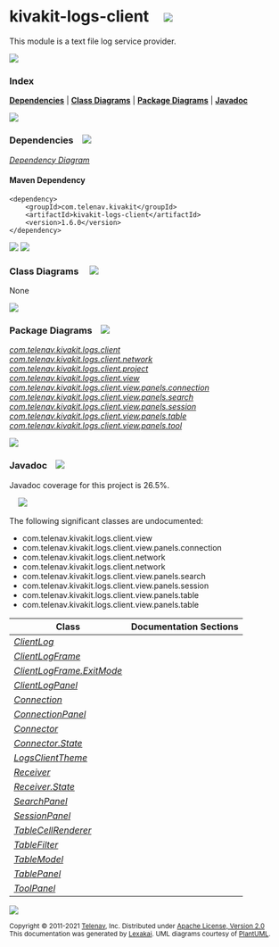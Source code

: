 [//]: # (start-user-text)



[//]: # (end-user-text)

# kivakit-logs-client &nbsp;&nbsp; <img src="https://telenav.github.io/telenav-assets/images/icons//log-32.png" srcset="https://telenav.github.io/telenav-assets/images/icons//log-32-2x.png 2x"/>

This module is a text file log service provider.

<img src="https://telenav.github.io/telenav-assets/images/separators/horizontal-line-512.png" srcset="https://telenav.github.io/telenav-assets/images/separators/horizontal-line-512-2x.png 2x"/>

### Index



[**Dependencies**](#dependencies) | [**Class Diagrams**](#class-diagrams) | [**Package Diagrams**](#package-diagrams) | [**Javadoc**](#javadoc)

<img src="https://telenav.github.io/telenav-assets/images/separators/horizontal-line-512.png" srcset="https://telenav.github.io/telenav-assets/images/separators/horizontal-line-512-2x.png 2x"/>

### Dependencies <a name="dependencies"></a> &nbsp;&nbsp; <img src="https://telenav.github.io/telenav-assets/images/icons/dependencies-32.png" srcset="https://telenav.github.io/telenav-assets/images/icons/dependencies-32-2x.png 2x"/>

[*Dependency Diagram*](https://www.kivakit.org/1.6.0/lexakai/kivakit-stuff/kivakit-remote-log/client/documentation/diagrams/dependencies.svg)

#### Maven Dependency

    <dependency>
        <groupId>com.telenav.kivakit</groupId>
        <artifactId>kivakit-logs-client</artifactId>
        <version>1.6.0</version>
    </dependency>

<img src="https://telenav.github.io/telenav-assets/images/separators/horizontal-line-128.png" srcset="https://telenav.github.io/telenav-assets/images/separators/horizontal-line-128-2x.png 2x"/>

[//]: # (start-user-text)



[//]: # (end-user-text)

<img src="https://telenav.github.io/telenav-assets/images/separators/horizontal-line-128.png" srcset="https://telenav.github.io/telenav-assets/images/separators/horizontal-line-128-2x.png 2x"/>

### Class Diagrams <a name="class-diagrams"></a> &nbsp; &nbsp; <img src="https://telenav.github.io/telenav-assets/images/icons/diagram-40.png" srcset="https://telenav.github.io/telenav-assets/images/icons/diagram-40-2x.png 2x"/>

None

<img src="https://telenav.github.io/telenav-assets/images/separators/horizontal-line-128.png" srcset="https://telenav.github.io/telenav-assets/images/separators/horizontal-line-128-2x.png 2x"/>

### Package Diagrams <a name="package-diagrams"></a> &nbsp;&nbsp; <img src="https://telenav.github.io/telenav-assets/images/icons/box-32.png" srcset="https://telenav.github.io/telenav-assets/images/icons/box-32-2x.png 2x"/>

[*com.telenav.kivakit.logs.client*](https://www.kivakit.org/1.6.0/lexakai/kivakit-stuff/kivakit-remote-log/client/documentation/diagrams/com.telenav.kivakit.logs.client.svg)  
[*com.telenav.kivakit.logs.client.network*](https://www.kivakit.org/1.6.0/lexakai/kivakit-stuff/kivakit-remote-log/client/documentation/diagrams/com.telenav.kivakit.logs.client.network.svg)  
[*com.telenav.kivakit.logs.client.project*](https://www.kivakit.org/1.6.0/lexakai/kivakit-stuff/kivakit-remote-log/client/documentation/diagrams/com.telenav.kivakit.logs.client.project.svg)  
[*com.telenav.kivakit.logs.client.view*](https://www.kivakit.org/1.6.0/lexakai/kivakit-stuff/kivakit-remote-log/client/documentation/diagrams/com.telenav.kivakit.logs.client.view.svg)  
[*com.telenav.kivakit.logs.client.view.panels.connection*](https://www.kivakit.org/1.6.0/lexakai/kivakit-stuff/kivakit-remote-log/client/documentation/diagrams/com.telenav.kivakit.logs.client.view.panels.connection.svg)  
[*com.telenav.kivakit.logs.client.view.panels.search*](https://www.kivakit.org/1.6.0/lexakai/kivakit-stuff/kivakit-remote-log/client/documentation/diagrams/com.telenav.kivakit.logs.client.view.panels.search.svg)  
[*com.telenav.kivakit.logs.client.view.panels.session*](https://www.kivakit.org/1.6.0/lexakai/kivakit-stuff/kivakit-remote-log/client/documentation/diagrams/com.telenav.kivakit.logs.client.view.panels.session.svg)  
[*com.telenav.kivakit.logs.client.view.panels.table*](https://www.kivakit.org/1.6.0/lexakai/kivakit-stuff/kivakit-remote-log/client/documentation/diagrams/com.telenav.kivakit.logs.client.view.panels.table.svg)  
[*com.telenav.kivakit.logs.client.view.panels.tool*](https://www.kivakit.org/1.6.0/lexakai/kivakit-stuff/kivakit-remote-log/client/documentation/diagrams/com.telenav.kivakit.logs.client.view.panels.tool.svg)

<img src="https://telenav.github.io/telenav-assets/images/separators/horizontal-line-128.png" srcset="https://telenav.github.io/telenav-assets/images/separators/horizontal-line-128-2x.png 2x"/>

### Javadoc <a name="javadoc"></a> &nbsp;&nbsp; <img src="https://telenav.github.io/telenav-assets/images/icons/books-24.png" srcset="https://telenav.github.io/telenav-assets/images/icons/books-24-2x.png 2x"/>

Javadoc coverage for this project is 26.5%.  
  
&nbsp; &nbsp; <img src="https://telenav.github.io/telenav-assets/images/meter/meter-30-96.png" srcset="https://telenav.github.io/telenav-assets/images/meter/meter-30-96-2x.png 2x"/>


The following significant classes are undocumented:  

- com.telenav.kivakit.logs.client.view  
- com.telenav.kivakit.logs.client.view.panels.connection  
- com.telenav.kivakit.logs.client.network  
- com.telenav.kivakit.logs.client.network  
- com.telenav.kivakit.logs.client.view.panels.search  
- com.telenav.kivakit.logs.client.view.panels.session  
- com.telenav.kivakit.logs.client.view.panels.table  
- com.telenav.kivakit.logs.client.view.panels.table

| Class | Documentation Sections |
|---|---|
| [*ClientLog*](https://www.kivakit.org/1.6.0/javadoc/kivakit-stuff/kivakit.logs.client//////////////////////////////////////////.html) |  |  
| [*ClientLogFrame*](https://www.kivakit.org/1.6.0/javadoc/kivakit-stuff/kivakit.logs.client///////////////////////////////////////////////.html) |  |  
| [*ClientLogFrame.ExitMode*](https://www.kivakit.org/1.6.0/javadoc/kivakit-stuff/kivakit.logs.client////////////////////////////////////////////////////////.html) |  |  
| [*ClientLogPanel*](https://www.kivakit.org/1.6.0/javadoc/kivakit-stuff/kivakit.logs.client////////////////////////////////////////////////////.html) |  |  
| [*Connection*](https://www.kivakit.org/1.6.0/javadoc/kivakit-stuff/kivakit.logs.client///////////////////////////////////////////////////.html) |  |  
| [*ConnectionPanel*](https://www.kivakit.org/1.6.0/javadoc/kivakit-stuff/kivakit.logs.client///////////////////////////////////////////////////////////////////////.html) |  |  
| [*Connector*](https://www.kivakit.org/1.6.0/javadoc/kivakit-stuff/kivakit.logs.client//////////////////////////////////////////////////.html) |  |  
| [*Connector.State*](https://www.kivakit.org/1.6.0/javadoc/kivakit-stuff/kivakit.logs.client////////////////////////////////////////////////////////.html) |  |  
| [*LogsClientTheme*](https://www.kivakit.org/1.6.0/javadoc/kivakit-stuff/kivakit.logs.client////////////////////////////////////////////////////////.html) |  |  
| [*Receiver*](https://www.kivakit.org/1.6.0/javadoc/kivakit-stuff/kivakit.logs.client/////////////////////////////////////////////////.html) |  |  
| [*Receiver.State*](https://www.kivakit.org/1.6.0/javadoc/kivakit-stuff/kivakit.logs.client///////////////////////////////////////////////////////.html) |  |  
| [*SearchPanel*](https://www.kivakit.org/1.6.0/javadoc/kivakit-stuff/kivakit.logs.client///////////////////////////////////////////////////////////////.html) |  |  
| [*SessionPanel*](https://www.kivakit.org/1.6.0/javadoc/kivakit-stuff/kivakit.logs.client/////////////////////////////////////////////////////////////////.html) |  |  
| [*TableCellRenderer*](https://www.kivakit.org/1.6.0/javadoc/kivakit-stuff/kivakit.logs.client////////////////////////////////////////////////////////////////////.html) |  |  
| [*TableFilter*](https://www.kivakit.org/1.6.0/javadoc/kivakit-stuff/kivakit.logs.client//////////////////////////////////////////////////////////////.html) |  |  
| [*TableModel*](https://www.kivakit.org/1.6.0/javadoc/kivakit-stuff/kivakit.logs.client/////////////////////////////////////////////////////////////.html) |  |  
| [*TablePanel*](https://www.kivakit.org/1.6.0/javadoc/kivakit-stuff/kivakit.logs.client/////////////////////////////////////////////////////////////.html) |  |  
| [*ToolPanel*](https://www.kivakit.org/1.6.0/javadoc/kivakit-stuff/kivakit.logs.client///////////////////////////////////////////////////////////.html) |  |  

[//]: # (start-user-text)



[//]: # (end-user-text)

<img src="https://telenav.github.io/telenav-assets/images/separators/horizontal-line-512.png" srcset="https://telenav.github.io/telenav-assets/images/separators/horizontal-line-512-2x.png 2x"/>

<sub>Copyright &#169; 2011-2021 [Telenav](https://telenav.com), Inc. Distributed under [Apache License, Version 2.0](LICENSE)</sub>  
<sub>This documentation was generated by [Lexakai](https://lexakai.org). UML diagrams courtesy of [PlantUML](https://plantuml.com).</sub>
